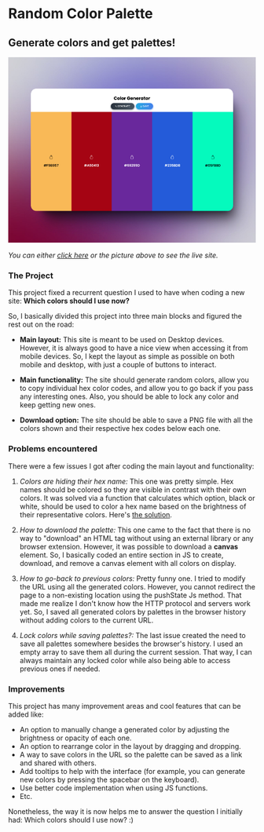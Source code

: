 # Random Color Palette

## Generate colors and get palettes!

[![project screenshot](./assets/images/screenshot.jpeg)](https://gregorim04.github.io/random-color-palette/)

_You can either [click here](https://gregorim04.github.io/random-color-palette/) or the picture above to see the live site._

### The Project
This project fixed a recurrent question I used to have when coding a new site: **Which colors should I use now?**

So, I basically divided this project into three main blocks and figured the rest out on the road:

- **Main layout:** This site is meant to be used on Desktop devices. However, it is always good to have a nice view when accessing it from mobile devices. So, I kept the layout as simple as possible on both mobile and desktop, with just a couple of buttons to interact.

- **Main functionality:** The site should generate random colors, allow you to copy individual hex color codes, and allow you to go back if you pass any interesting ones. Also, you should be able to lock any color and keep getting new ones.

- **Download option:** The site should be able to save a PNG file with all the colors shown and their respective hex codes below each one.

### Problems encountered
There were a few issues I got after coding the main layout and functionality:

1. _Colors are hiding their hex name:_ This one was pretty simple. Hex names should be colored so they are visible in contrast with their own colors. It was solved via a function that calculates which option, black or white, should be used to color a hex name based on the brightness of their representative colors. Here's [the solution](https://stackoverflow.com/questions/11867545/change-text-color-based-on-brightness-of-the-covered-background-area).

2. _How to download the palette:_ This one came to the fact that there is no way to "download" an HTML tag without using an external library or any browser extension. However, it was possible to download a **canvas** element. So, I basically coded an entire section in JS to create, download, and remove a canvas element with all colors on display.

3. _How to go-back to previous colors:_ Pretty funny one. I tried to modify the URL using all the generated colors. However, you cannot redirect the page to a non-existing location using the pushState Js method. That made me realize I don't know how the HTTP protocol and servers work yet. So, I saved all generated colors by palettes in the browser history without adding colors to the current URL.

4. _Lock colors while saving palettes?:_ The last issue created the need to save all palettes somewhere besides the browser's history. I used an empty array to save them all during the current session. That way, I can always maintain any locked color while also being able to access previous ones if needed.

### Improvements
This project has many improvement areas and cool features that can be added like:

- An option to manually change a generated color by adjusting the brightness or opacity of each one.
- An option to rearrange color in the layout by dragging and dropping.
- A way to save colors in the URL so the palette can be saved as a link and shared with others.
- Add tooltips to help with the interface (for example, you can generate new colors by pressing the spacebar on the keyboard).
- Use better code implementation when using JS functions.
- Etc.

Nonetheless, the way it is now helps me to answer the question I initially had: Which colors should I use now? :)
